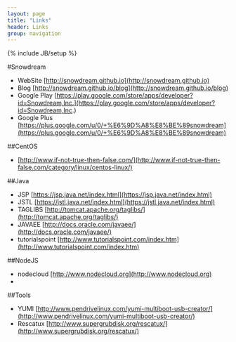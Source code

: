 ```yaml
---
layout: page
title: "Links"
header: Links
group: navigation
---
```

{% include JB/setup %}

#Snowdream
* WebSite [http://snowdream.github.io](http://snowdream.github.io)             
* Blog [http://snowdream.github.io/blog](http://snowdream.github.io/blog)          
* Google Play [https://play.google.com/store/apps/developer?id=Snowdream,Inc.](https://play.google.com/store/apps/developer?id=Snowdream,Inc.)
* Google Plus [https://plus.google.com/u/0/+%E6%9D%A8%E8%BE%89snowdream](https://plus.google.com/u/0/+%E6%9D%A8%E8%BE%89snowdream)

##CentOS
* [http://www.if-not-true-then-false.com/](http://www.if-not-true-then-false.com/category/linux/centos-linux/)

##Java
* JSP [https://jsp.java.net/index.html](https://jsp.java.net/index.html)            
* JSTL [https://jstl.java.net/index.html](https://jstl.java.net/index.html)
* TAGLIBS [http://tomcat.apache.org/taglibs/](http://tomcat.apache.org/taglibs/)
* JAVAEE [http://docs.oracle.com/javaee/](http://docs.oracle.com/javaee/)
* tutorialspoint [http://www.tutorialspoint.com/index.htm](http://www.tutorialspoint.com/index.htm)

##NodeJS
* nodecloud [http://www.nodecloud.org](http://www.nodecloud.org)
* 
##Tools
* YUMI [http://www.pendrivelinux.com/yumi-multiboot-usb-creator/](http://www.pendrivelinux.com/yumi-multiboot-usb-creator/) 
* Rescatux [http://www.supergrubdisk.org/rescatux/](http://www.supergrubdisk.org/rescatux/)